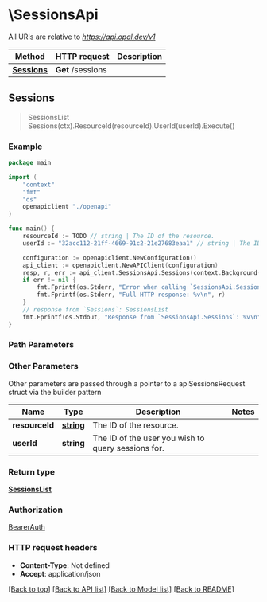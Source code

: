 # \SessionsApi

All URIs are relative to *https://api.opal.dev/v1*

Method | HTTP request | Description
------------- | ------------- | -------------
[**Sessions**](SessionsApi.md#Sessions) | **Get** /sessions | 



## Sessions

> SessionsList Sessions(ctx).ResourceId(resourceId).UserId(userId).Execute()





### Example

```go
package main

import (
    "context"
    "fmt"
    "os"
    openapiclient "./openapi"
)

func main() {
    resourceId := TODO // string | The ID of the resource.
    userId := "32acc112-21ff-4669-91c2-21e27683eaa1" // string | The ID of the user you wish to query sessions for. (optional)

    configuration := openapiclient.NewConfiguration()
    api_client := openapiclient.NewAPIClient(configuration)
    resp, r, err := api_client.SessionsApi.Sessions(context.Background()).ResourceId(resourceId).UserId(userId).Execute()
    if err != nil {
        fmt.Fprintf(os.Stderr, "Error when calling `SessionsApi.Sessions``: %v\n", err)
        fmt.Fprintf(os.Stderr, "Full HTTP response: %v\n", r)
    }
    // response from `Sessions`: SessionsList
    fmt.Fprintf(os.Stdout, "Response from `SessionsApi.Sessions`: %v\n", resp)
}
```

### Path Parameters



### Other Parameters

Other parameters are passed through a pointer to a apiSessionsRequest struct via the builder pattern


Name | Type | Description  | Notes
------------- | ------------- | ------------- | -------------
 **resourceId** | [**string**](string.md) | The ID of the resource. | 
 **userId** | **string** | The ID of the user you wish to query sessions for. | 

### Return type

[**SessionsList**](SessionsList.md)

### Authorization

[BearerAuth](../README.md#BearerAuth)

### HTTP request headers

- **Content-Type**: Not defined
- **Accept**: application/json

[[Back to top]](#) [[Back to API list]](../README.md#documentation-for-api-endpoints)
[[Back to Model list]](../README.md#documentation-for-models)
[[Back to README]](../README.md)

